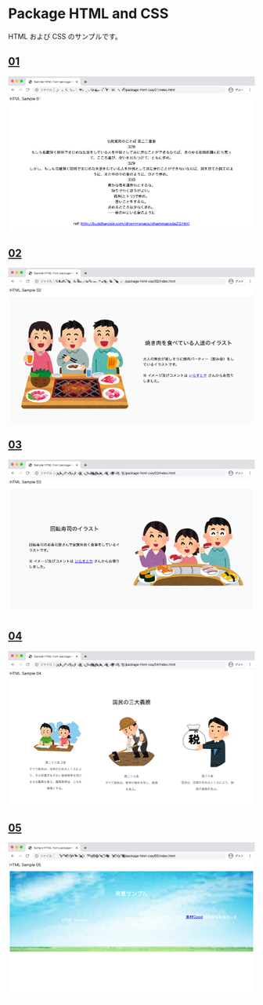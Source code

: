 # Package HTML and CSS

HTML および CSS のサンプルです。

## [01](./01)

![](./img/img01.png)

## [02](./02)

![](./img/img02.png)

## [03](./03)

![](./img/img03.png)

## [04](./04)

![](./img/img04.png)

## [05](./05)

![](./img/img05.png)
